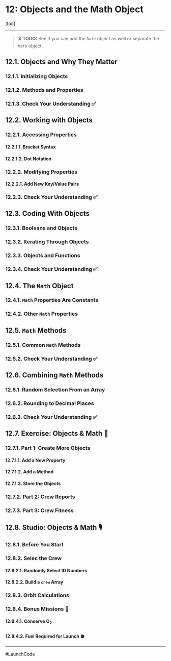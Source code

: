 # 12: Objects and the Math Object

[toc]

---

> :reminder_ribbon:  **TODO:** See if you can add the `Date` object as well or separate the `Math` object.

## 12.1. Objects and Why They Matter

### 12.1.1. Initializing Objects

### 12.1.2. Methods and Properties

### 12.1.3. Check Your Understanding :white_check_mark:

## 12.2. Working with Objects

### 12.2.1. Accessing Properties

#### 12.2.1.1. Bracket Syntax

#### 12.2.1.2. Dot Notation

### 12.2.2. Modifying Properties

#### 12.2.2.1. Add New Key/Value Pairs

### 12.2.3. Check Your Understanding :white_check_mark:

## 12.3. Coding With Objects

### 12.3.1. Booleans and Objects

### 12.3.2. Iterating Through Objects

### 12.3.3. Objects and Functions

### 12.3.4. Check Your Understanding :white_check_mark:

## 12.4. The `Math` Object

### 12.4.1. `Math` Properties Are Constants

### 12.4.2. Other `Math` Properties

## 12.5. `Math` Methods

### 12.5.1. Common `Math` Methods

### 12.5.2. Check Your Understanding :white_check_mark:

## 12.6. Combining `Math` Methods

### 12.6.1. Random Selection From an Array

### 12.6.2. Rounding to Decimal Places

### 12.6.3. Check Your Understanding :white_check_mark:

## 12.7. Exercise: Objects & Math :runner:

### 12.7.1. Part 1: Create More Objects

#### 12.7.1.1. Add a New Property

#### 12.7.1.2. Add a Method

#### 12.7.1.3. Store the Objects

### 12.7.2. Part 2: Crew Reports

### 12.7.3. Part 3: Crew Fitness

## 12.8. Studio: Objects & Math :studio_microphone:

### 12.8.1. Before You Start

### 12.8.2. Selec the Crew

#### 12.8.2.1. Randomly Select ID Numbers

#### 12.8.2.2. Build a `crew` Array

### 12.8.3. Orbit Calculations

### 12.8.4. Bonus Missions :rocket:

#### 12.8.4.1. Conserve $\text{O}_2$

#### 12.8.4.2. Fuel Required for Launch :fuelpump:

---

#LaunchCode